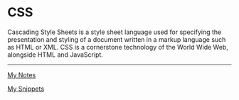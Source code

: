# CSS

Cascading Style Sheets is a style sheet language used for specifying the presentation and styling of a document written in a markup language such as HTML or XML. CSS is a cornerstone technology of the World Wide Web, alongside HTML and JavaScript.

---

[My Notes](CSS%201b2aeacbb2998178b65ac0fd01d7fb8a/My%20Notes%201b2aeacbb299818bafaae1e54811f5a8.md)

[My Snippets](CSS%201b2aeacbb2998178b65ac0fd01d7fb8a/My%20Snippets%201b2aeacbb299813993e0d780777ef664.md)